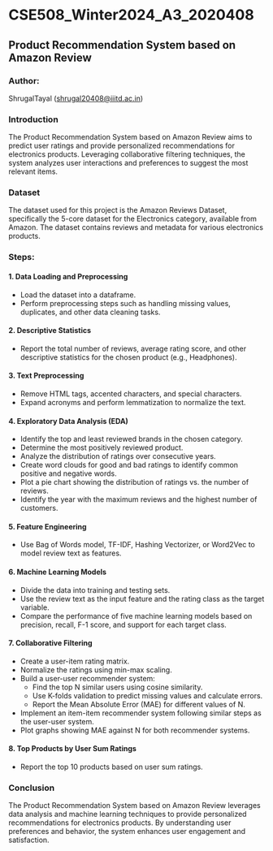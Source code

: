 # CSE508_Winter2024_A3_2020408
 
## Product Recommendation System based on Amazon Review

### Author: 
ShrugalTayal (shrugal20408@iiitd.ac.in)

### Introduction
The Product Recommendation System based on Amazon Review aims to predict user ratings and provide personalized recommendations for electronics products. Leveraging collaborative filtering techniques, the system analyzes user interactions and preferences to suggest the most relevant items.

### Dataset
The dataset used for this project is the Amazon Reviews Dataset, specifically the 5-core dataset for the Electronics category, available from Amazon. The dataset contains reviews and metadata for various electronics products.

### Steps:

#### 1. Data Loading and Preprocessing
- Load the dataset into a dataframe.
- Perform preprocessing steps such as handling missing values, duplicates, and other data cleaning tasks.

#### 2. Descriptive Statistics
- Report the total number of reviews, average rating score, and other descriptive statistics for the chosen product (e.g., Headphones).

#### 3. Text Preprocessing
- Remove HTML tags, accented characters, and special characters.
- Expand acronyms and perform lemmatization to normalize the text.

#### 4. Exploratory Data Analysis (EDA)
- Identify the top and least reviewed brands in the chosen category.
- Determine the most positively reviewed product.
- Analyze the distribution of ratings over consecutive years.
- Create word clouds for good and bad ratings to identify common positive and negative words.
- Plot a pie chart showing the distribution of ratings vs. the number of reviews.
- Identify the year with the maximum reviews and the highest number of customers.

#### 5. Feature Engineering
- Use Bag of Words model, TF-IDF, Hashing Vectorizer, or Word2Vec to model review text as features.

#### 6. Machine Learning Models
- Divide the data into training and testing sets.
- Use the review text as the input feature and the rating class as the target variable.
- Compare the performance of five machine learning models based on precision, recall, F-1 score, and support for each target class.

#### 7. Collaborative Filtering
- Create a user-item rating matrix.
- Normalize the ratings using min-max scaling.
- Build a user-user recommender system:
  - Find the top N similar users using cosine similarity.
  - Use K-folds validation to predict missing values and calculate errors.
  - Report the Mean Absolute Error (MAE) for different values of N.
- Implement an item-item recommender system following similar steps as the user-user system.
- Plot graphs showing MAE against N for both recommender systems.

#### 8. Top Products by User Sum Ratings
- Report the top 10 products based on user sum ratings.

### Conclusion
The Product Recommendation System based on Amazon Review leverages data analysis and machine learning techniques to provide personalized recommendations for electronics products. By understanding user preferences and behavior, the system enhances user engagement and satisfaction.